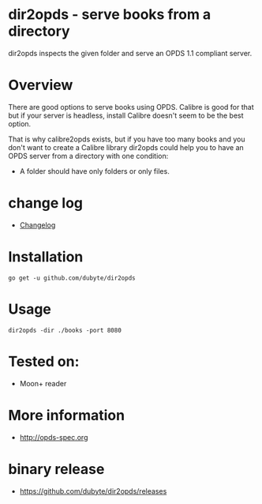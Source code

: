 # dir2opds - serve books from a directory
 dir2opds inspects the given folder and serve an OPDS 1.1 compliant server.

# Overview
 There are good options to serve books using OPDS. Calibre is good for
 that but if your server is headless, install Calibre doesn't seem to
 be the best option.

 That is why calibre2opds exists, but if you have too many books and
 you don't want to create a Calibre library dir2opds could help you to
 have an OPDS server from a directory with one condition:

 - A folder should have only folders or only files.

# change log
  - [Changelog](CHANGELOG.md)

# Installation
    go get -u github.com/dubyte/dir2opds

# Usage
    dir2opds -dir ./books -port 8080

# Tested on:
   - Moon+ reader

# More information
  - http://opds-spec.org

# binary release
  - https://github.com/dubyte/dir2opds/releases
